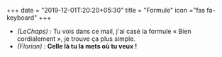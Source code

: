 +++
date = "2019-12-01T:20:20+05:30"
title = "Formule"
icon ="fas fa-keyboard"
+++

* _(LeChaps)_ : Tu vois dans ce mail, j'ai casé la formule « Bien cordialement », je trouve ça plus simple.
* _(Florian)_ : **Celle là tu la mets où tu veux !**
